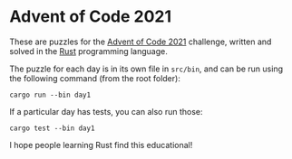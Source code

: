 # Advent of Code 2021
These are puzzles for the [Advent of Code 2021](https://adventofcode.com/2021)
challenge, written and solved in the [Rust](https://www.rust-lang.org/) programming language.

The puzzle for each day is in its own file in `src/bin`, and can be run
using the following command (from the root folder):

```
cargo run --bin day1
```

If a particular day has tests, you can also run those:

```
cargo test --bin day1
```

I hope people learning Rust find this educational!